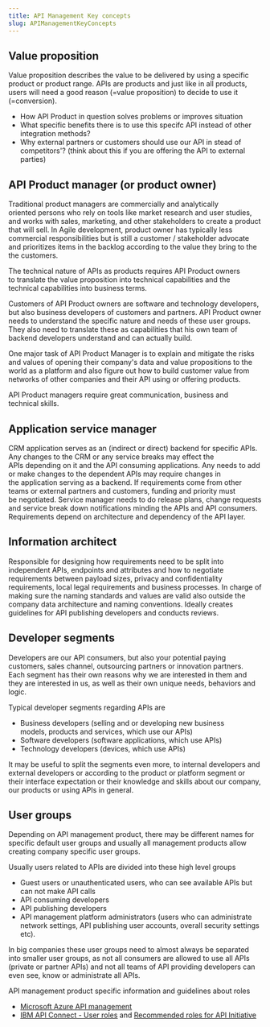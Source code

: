 ```yaml
---
title: API Management Key concepts
slug: APIManagementKeyConcepts
---
```


## Value proposition

Value proposition describes the value to be delivered by using a specific product or product range. APIs are products and just like in all products, users will need a good reason (=value proposition) to decide to use it (=conversion).

*   How API Product in question solves problems or improves situation
*   What specific benefits there is to use this specifc API instead of other integration methods?
*   Why external partners or customers should use our API in stead of competitors'? (think about this if you are offering the API to external parties)

## API Product manager (or product owner)

Traditional product managers are commercially and analytically oriented persons who rely on tools like market research and user studies, and works with sales, marketing, and other stakeholders to create a product that will sell. In Agile development, product owner has typically less commercial responsibilities but is still a customer / stakeholder advocate and prioritizes items in the backlog according to the value they bring to the the customers.

The technical nature of APIs as products requires API Product owners to translate the value proposition into technical capabilities and the technical capabilities into business terms.

Customers of API Product owners are software and technology developers, but also business developers of customers and partners. API Product owner needs to understand the specific nature and needs of these user groups. They also need to translate these as capabilities that his own team of backend developers understand and can actually build.

One major task of API Product Manager is to explain and mitigate the risks and values of opening their company's data and value propositions to the world as a platform and also figure out how to build customer value from networks of other companies and their API using or offering products.

API Product managers require great communication, business and technical skills.

## Application service manager

CRM application serves as an (indirect or direct) backend for specific APIs. Any changes to the CRM or any service breaks may effect the APIs depending on it and the API consuming applications. Any needs to add or make changes to the dependent APIs may require changes in the application serving as a backend. If requirements come from other teams or external partners and customers, funding and priority must be negotiated. Service manager needs to do release plans, change requests and service break down notifications minding the APIs and API consumers. Requirements depend on architecture and dependency of the API layer.

## Information architect

Responsible for designing how requirements need to be split into independent APIs, endpoints and attributes and how to negotiate requirements between payload sizes, privacy and confidentiality requirements, local legal requirements and business processes. In charge of making sure the naming standards and values are valid also outside the company data architecture and naming conventions. Ideally creates guidelines for API publishing developers and conducts reviews.

## Developer segments

Developers are our API consumers, but also your potential paying customers, sales channel, outsourcing partners or innovation partners. Each segment has their own reasons why we are interested in them and they are interested in us, as well as their own unique needs, behaviors and logic.

Typical developer segments regarding APIs are

*   Business developers (selling and or developing new business models, products and services, which use our APIs)
*   Software developers (software applications, which use APIs)
*   Technology developers (devices, which use APIs)

It may be useful to split the segments even more, to internal developers and external developers or according to the product or platform segment or their interface expectation or their knowledge and skills about our company, our products or using APIs in general.

## User groups

Depending on API management product, there may be different names for specific default user groups and usually all management products allow creating company specific user groups.

Usually users related to APIs are divided into these high level groups

*   Guest users or unauthenticated users, who can see available APIs but can not make API calls
*   API consuming developers
*   API publishing developers
*   API management platform administrators (users who can administrate network settings, API publishing user accounts, overall security settings etc).

In big companies these user groups need to almost always be separated into smaller user groups, as not all consumers are allowed to use all APIs (private or partner APIs) and not all teams of API providing developers can even see, know or administrate all APIs.

API management product specific information and guidelines about roles

*   [<u>Microsoft Azure API management</u>](https://docs.microsoft.com/en-us/azure/api-management/api-management-howto-create-groups)
*   <u>[IBM API Connect - User roles](https://www.ibm.com/support/knowledgecenter/en/SSMNED_5.0.0/com.ibm.apic.overview.doc/overview_apimgmt_users.html)</u> and [Recommended roles for API Initiative](https://developer.ibm.com/apiconnect/2017/05/19/recommended-roles-api-initiative/)

